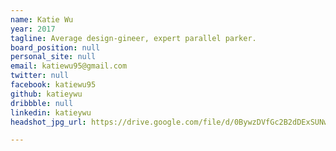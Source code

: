 ```yaml
---
name: Katie Wu
year: 2017
tagline: Average design-gineer, expert parallel parker.
board_position: null
personal_site: null
email: katiewu95@gmail.com
twitter: null
facebook: katiewu95
github: katieywu
dribbble: null
linkedin: katieywu
headshot_jpg_url: https://drive.google.com/file/d/0BywzDVfGc2B2dDExSUNwNzVwNzQ/view?usp=sharing

---
```

